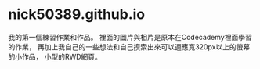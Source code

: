 # nick50389.github.io
我的第一個練習作業和作品。
裡面的圖片與相片是原本在Codecademy裡面學習的作業，
再加上我自己的一些想法和自己摸索出來可以適應寬320px以上的螢幕的小作品，
小型的RWD網頁。
